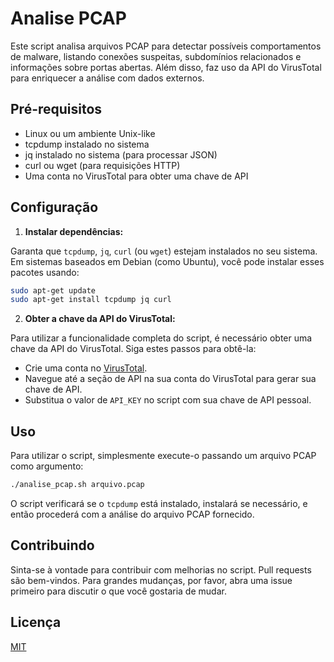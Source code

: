 
# Analise PCAP

Este script analisa arquivos PCAP para detectar possíveis comportamentos de malware, listando conexões suspeitas, subdomínios relacionados e informações sobre portas abertas. Além disso, faz uso da API do VirusTotal para enriquecer a análise com dados externos.

## Pré-requisitos

- Linux ou um ambiente Unix-like
- tcpdump instalado no sistema
- jq instalado no sistema (para processar JSON)
- curl ou wget (para requisições HTTP)
- Uma conta no VirusTotal para obter uma chave de API

## Configuração

1. **Instalar dependências:**

Garanta que `tcpdump`, `jq`, `curl` (ou `wget`) estejam instalados no seu sistema. Em sistemas baseados em Debian (como Ubuntu), você pode instalar esses pacotes usando:

```bash
sudo apt-get update
sudo apt-get install tcpdump jq curl
```

2. **Obter a chave da API do VirusTotal:**

Para utilizar a funcionalidade completa do script, é necessário obter uma chave da API do VirusTotal. Siga estes passos para obtê-la:

- Crie uma conta no [VirusTotal](https://www.virustotal.com/gui/home/upload).
- Navegue até a seção de API na sua conta do VirusTotal para gerar sua chave de API.
- Substitua o valor de `API_KEY` no script com sua chave de API pessoal.

## Uso

Para utilizar o script, simplesmente execute-o passando um arquivo PCAP como argumento:

```bash
./analise_pcap.sh arquivo.pcap
```

O script verificará se o `tcpdump` está instalado, instalará se necessário, e então procederá com a análise do arquivo PCAP fornecido.

## Contribuindo

Sinta-se à vontade para contribuir com melhorias no script. Pull requests são bem-vindos. Para grandes mudanças, por favor, abra uma issue primeiro para discutir o que você gostaria de mudar.

## Licença

[MIT](https://choosealicense.com/licenses/mit/)
